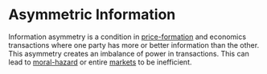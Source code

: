 # Asymmetric Information
Information asymmetry is a condition in [price-formation](price-formation.md) and economics transactions where one party has more or better information than the other. This asymmetry creates an imbalance of power in transactions. This can lead to [moral-hazard](moral-hazard.md) or entire [markets](market.md) to be inefficient.